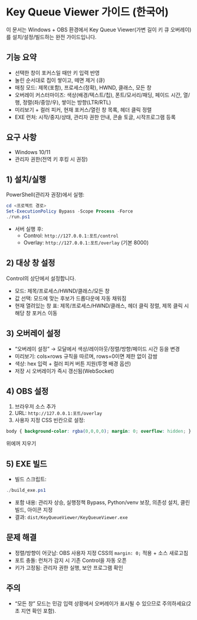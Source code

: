 # Key Queue Viewer 가이드 (한국어)

이 문서는 Windows + OBS 환경에서 Key Queue Viewer(가변 길이 키 큐 오버레이)를 설치/설정/빌드하는 완전 가이드입니다.

## 기능 요약
- 선택한 창이 포커스일 때만 키 입력 반영
- 눌린 순서대로 칩이 쌓이고, 떼면 제거 (큐)
- 매칭 모드: 제목(포함), 프로세스(정확), HWND, 클래스, 모든 창
- 오버레이 커스터마이즈: 색상(배경/텍스트/칩), 폰트/모서리/패딩, 페이드 시간, 열/행, 정렬(좌/중앙/우), 쌓이는 방향(LTR/RTL)
- 미리보기 + 컬러 피커, 현재 포커스/열린 창 목록, 헤더 클릭 정렬
- EXE 런처: 시작/중지/상태, 관리자 권한 안내, 콘솔 토글, 시작프로그램 등록

## 요구 사항
- Windows 10/11
- 관리자 권한(전역 키 후킹 시 권장)

## 1) 설치/실행
PowerShell(관리자 권장)에서 실행:
```powershell
cd <프로젝트 경로>
Set-ExecutionPolicy Bypass -Scope Process -Force
./run.ps1
```
- 서버 실행 후:
  - Control: `http://127.0.0.1:포트/control`
  - Overlay: `http://127.0.0.1:포트/overlay` (기본 8000)

## 2) 대상 창 설정
Control의 상단에서 설정합니다.
- 모드: 제목/프로세스/HWND/클래스/모든 창
- 값 선택: 모드에 맞는 후보가 드롭다운에 자동 채워짐
- 현재 열려있는 창 표: 제목/프로세스/HWND/클래스, 헤더 클릭 정렬, 제목 클릭 시 해당 창 포커스 이동

## 3) 오버레이 설정
- “오버레이 설정” → 모달에서 색상/레이아웃/정렬/방향/페이드 시간 등을 변경
- 미리보기: cols×rows 규칙을 따르며, rows=0이면 제한 없이 감쌈
- 색상: hex 입력 + 컬러 피커 버튼 지원(투명 배경 옵션)
- 저장 시 오버레이가 즉시 갱신됨(WebSocket)

## 4) OBS 설정
1. 브라우저 소스 추가
2. URL: `http://127.0.0.1:포트/overlay`
3. 사용자 지정 CSS 빈칸으로 설정:
```css
body { background-color: rgba(0,0,0,0); margin: 0; overflow: hidden; }
```
위에꺼 지우기

## 5) EXE 빌드
- 빌드 스크립트:
```powershell
./build_exe.ps1
```
- 포함 내용: 관리자 상승, 실행정책 Bypass, Python/venv 보장, 의존성 설치, 클린 빌드, 아이콘 지정
- 결과: `dist/KeyQueueViewer/KeyQueueViewer.exe`

## 문제 해결
- 정렬/방향이 어긋남: OBS 사용자 지정 CSS의 `margin: 0;` 적용 + 소스 새로고침
- 포트 충돌: 런처가 감지 시 기존 Control을 자동 오픈
- 키가 고정됨: 관리자 권한 실행, 보안 프로그램 확인

## 주의
- “모든 창” 모드는 민감 입력 상황에서 오버레이가 표시될 수 있으므로 주의하세요(2초 지연 확인 포함).